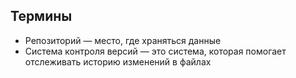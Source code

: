 ## Термины
* Репозиторий — место, где храняться данные
* Система контроля версий — это система, которая помогает отслеживать историю изменений в файлах
